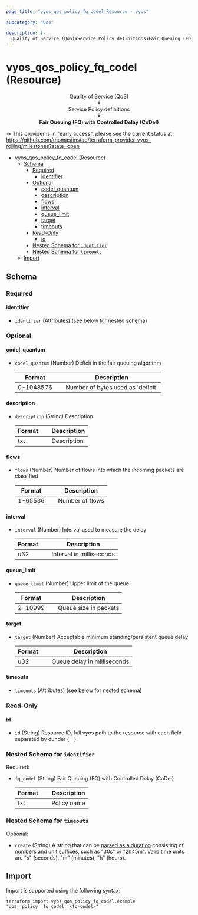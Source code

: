 ```yaml
---
page_title: "vyos_qos_policy_fq_codel Resource - vyos"

subcategory: "Qos"

description: |-
  Quality of Service (QoS)⯯Service Policy definitions⯯Fair Queuing (FQ) with Controlled Delay (CoDel)
---
```


# vyos_qos_policy_fq_codel (Resource)
<center>

Quality of Service (QoS)  
⯯  
Service Policy definitions  
⯯  
**Fair Queuing (FQ) with Controlled Delay (CoDel)**


</center>

-> This provider is in "early access", please see the current status at: https://github.com/thomasfinstad/terraform-provider-vyos-rolling/milestones?state=open

<!--TOC-->

- [vyos_qos_policy_fq_codel (Resource)](#vyos_qos_policy_fq_codel-resource)
  - [Schema](#schema)
    - [Required](#required)
      - [identifier](#identifier)
    - [Optional](#optional)
      - [codel_quantum](#codel_quantum)
      - [description](#description)
      - [flows](#flows)
      - [interval](#interval)
      - [queue_limit](#queue_limit)
      - [target](#target)
      - [timeouts](#timeouts)
    - [Read-Only](#read-only)
      - [id](#id)
    - [Nested Schema for `identifier`](#nested-schema-for-identifier)
    - [Nested Schema for `timeouts`](#nested-schema-for-timeouts)
  - [Import](#import)

<!--TOC-->

<!-- schema generated by tfplugindocs -->
## Schema

### Required

#### identifier
- `identifier` (Attributes) (see [below for nested schema](#nestedatt--identifier))

### Optional

#### codel_quantum
- `codel_quantum` (Number) Deficit in the fair queuing algorithm

    |  Format     &emsp;|  Description                        |
    |-------------|-------------------------------------|
    |  0-1048576  &emsp;|  Number of bytes used as &#39;deficit&#39;  |
#### description
- `description` (String) Description

    |  Format  &emsp;|  Description  |
    |----------|---------------|
    |  txt     &emsp;|  Description  |
#### flows
- `flows` (Number) Number of flows into which the incoming packets are classified

    |  Format   &emsp;|  Description      |
    |-----------|-------------------|
    |  1-65536  &emsp;|  Number of flows  |
#### interval
- `interval` (Number) Interval used to measure the delay

    |  Format  &emsp;|  Description               |
    |----------|----------------------------|
    |  u32     &emsp;|  Interval in milliseconds  |
#### queue_limit
- `queue_limit` (Number) Upper limit of the queue

    |  Format   &emsp;|  Description            |
    |-----------|-------------------------|
    |  2-10999  &emsp;|  Queue size in packets  |
#### target
- `target` (Number) Acceptable minimum standing/persistent queue delay

    |  Format  &emsp;|  Description                  |
    |----------|-------------------------------|
    |  u32     &emsp;|  Queue delay in milliseconds  |
#### timeouts
- `timeouts` (Attributes) (see [below for nested schema](#nestedatt--timeouts))

### Read-Only

#### id
- `id` (String) Resource ID, full vyos path to the resource with each field separated by dunder (`__`).

<a id="nestedatt--identifier"></a>
### Nested Schema for `identifier`

Required:

- `fq_codel` (String) Fair Queuing (FQ) with Controlled Delay (CoDel)

    |  Format  &emsp;|  Description  |
    |----------|---------------|
    |  txt     &emsp;|  Policy name  |


<a id="nestedatt--timeouts"></a>
### Nested Schema for `timeouts`

Optional:

- `create` (String) A string that can be [parsed as a duration](https://pkg.go.dev/time#ParseDuration) consisting of numbers and unit suffixes, such as &#34;30s&#34; or &#34;2h45m&#34;. Valid time units are &#34;s&#34; (seconds), &#34;m&#34; (minutes), &#34;h&#34; (hours).

## Import

Import is supported using the following syntax:

```shell
terraform import vyos_qos_policy_fq_codel.example "qos__policy__fq_codel__<fq-codel>"
```

